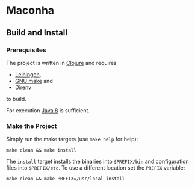 # Maconha

## Build and Install

### Prerequisites

The project is written in [Clojure](https://clojure.org/) and requires

- [Leiningen](https://leiningen.org/),
- [GNU make](https://www.gnu.org/software/make/) and
- [Direnv](https://direnv.net/)

to build.

For execution [Java 8](https://adoptopenjdk.net/) is sufficient.

### Make the Project

Simply run the make targets (use `make help` for help):

```text
make clean && make install
```

The `install` target installs the binaries into `$PREFIX/bin` and configuration files into `$PREFIX/etc`. To use a different location set the `PREFIX` variable:

```text
make clean && make PREFIX=/usr/local install
```
